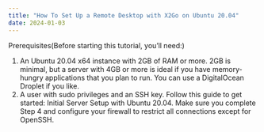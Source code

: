 ```yaml
---
title: "How To Set Up a Remote Desktop with X2Go on Ubuntu 20.04"
date: 2024-01-03
---
```


Prerequisites(Before starting this tutorial, you’ll need:)
1. An Ubuntu 20.04 x64 instance with 2GB of RAM or more. 2GB is minimal, but a server with 4GB or more is ideal if you have memory-hungry applications that you plan to run. You can use a DigitalOcean Droplet if you like.
2. A user with sudo privileges and an SSH key. Follow this guide to get started: Initial Server Setup with Ubuntu 20.04. Make sure you complete Step 4 and configure your firewall to restrict all connections except for OpenSSH.

